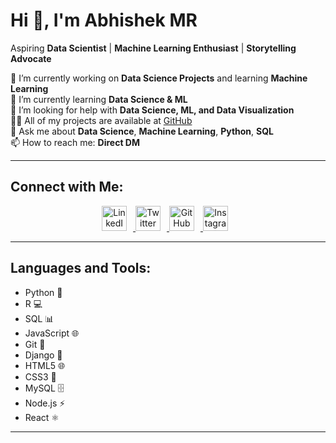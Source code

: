 # Hi 👋, I'm Abhishek MR

Aspiring **Data Scientist** | **Machine Learning Enthusiast** | **Storytelling Advocate**

🔭 I’m currently working on **Data Science Projects** and learning **Machine Learning**  
🌱 I’m currently learning **Data Science & ML**  
🤝 I’m looking for help with **Data Science, ML, and Data Visualization**  
👨‍💻 All of my projects are available at [GitHub](https://github.com/Melavihator)  
💬 Ask me about **Data Science**, **Machine Learning**, **Python**, **SQL**  
📫 How to reach me: **Direct DM**  

---

## Connect with Me:
<div align="center">
  <a href="https://www.linkedin.com/in/your-linkedin-profile" target="https://www.linkedin.com/in/abhishekmr24/">
    <img src="https://img.icons8.com/3d-fluency/94/linkedin.png" alt="LinkedIn" width="40" height="40" style="margin-right: 10px;" />
  </a>
  <a href="https://twitter.com/your-twitter-handle" target="https://x.com/Melavihat0r">
    <img src="https://img.icons8.com/fluency/48/twitterx--v1.png" alt="Twitter" width="40" height="40" style="margin-right: 10px;" />
  </a>
  <a href="https://github.com/Melavihator" target="https://github.com/Melavihator">
    <img src="https://img.icons8.com/3d-fluency/94/github.png" alt="GitHub" width="40" height="40" style="margin-right: 10px;" />
  </a>
  <a href="https://www.instagram.com/your-instagram-handle" target="https://www.instagram.com/melavihator">
    <img src="https://img.icons8.com/3d-fluency/94/instagram-new.png" alt="Instagram" width="40" height="40" style="margin-right: 10px;" />
  </a>
</div>

---

## Languages and Tools:
- Python 🐍  
- R 💻  
- SQL 📊  
- JavaScript 🌐  
- Git 🔧  
- Django 🐍  
- HTML5 🌐  
- CSS3 🎨  
- MySQL 🗄️  
- Node.js ⚡  
- React ⚛️  

---

<!---
Melavihator/Melavihator is a ✨ special ✨ repository because its `README.md` (this file) appears on your GitHub profile.
You can click the Preview link to take a look at your changes.
--->
